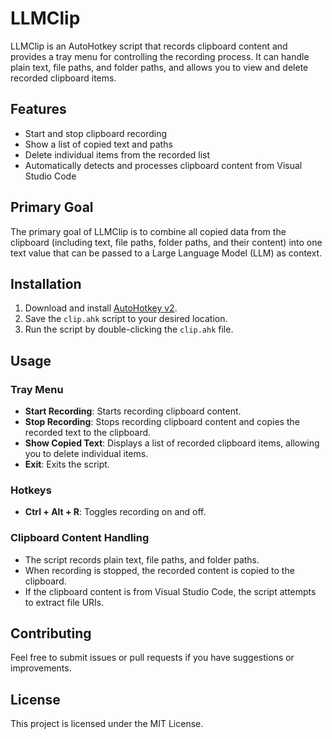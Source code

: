 # LLMClip

LLMClip is an AutoHotkey script that records clipboard content and provides a tray menu for controlling the recording process. It can handle plain text, file paths, and folder paths, and allows you to view and delete recorded clipboard items.

## Features

- Start and stop clipboard recording
- Show a list of copied text and paths
- Delete individual items from the recorded list
- Automatically detects and processes clipboard content from Visual Studio Code

## Primary Goal

The primary goal of LLMClip is to combine all copied data from the clipboard (including text, file paths, folder paths, and their content) into one text value that can be passed to a Large Language Model (LLM) as context.

## Installation

1. Download and install [AutoHotkey v2](https://www.autohotkey.com/download/).
2. Save the `clip.ahk` script to your desired location.
3. Run the script by double-clicking the `clip.ahk` file.

## Usage

### Tray Menu

- **Start Recording**: Starts recording clipboard content.
- **Stop Recording**: Stops recording clipboard content and copies the recorded text to the clipboard.
- **Show Copied Text**: Displays a list of recorded clipboard items, allowing you to delete individual items.
- **Exit**: Exits the script.

### Hotkeys

- **Ctrl + Alt + R**: Toggles recording on and off.

### Clipboard Content Handling

- The script records plain text, file paths, and folder paths.
- When recording is stopped, the recorded content is copied to the clipboard.
- If the clipboard content is from Visual Studio Code, the script attempts to extract file URIs.

## Contributing

Feel free to submit issues or pull requests if you have suggestions or improvements.

## License

This project is licensed under the MIT License.
